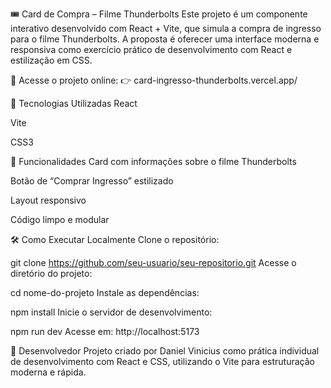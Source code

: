 🎟️ Card de Compra – Filme Thunderbolts
Este projeto é um componente interativo desenvolvido com React + Vite, que simula a compra de ingresso para o filme Thunderbolts. A proposta é oferecer uma interface moderna e responsiva como exercício prático de desenvolvimento com React e estilização em CSS.

🔗 Acesse o projeto online:
👉 card-ingresso-thunderbolts.vercel.app/

🚀 Tecnologias Utilizadas
React

Vite

CSS3

📌 Funcionalidades
Card com informações sobre o filme Thunderbolts

Botão de “Comprar Ingresso” estilizado

Layout responsivo

Código limpo e modular

🛠️ Como Executar Localmente
Clone o repositório:

git clone https://github.com/seu-usuario/seu-repositorio.git
Acesse o diretório do projeto:

cd nome-do-projeto
Instale as dependências:

npm install
Inicie o servidor de desenvolvimento:

npm run dev
Acesse em:
http://localhost:5173

👤 Desenvolvedor
Projeto criado por Daniel Vinicius como prática individual de desenvolvimento com React e CSS, utilizando o Vite para estruturação moderna e rápida.
